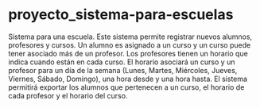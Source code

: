 # proyecto_sistema-para-escuelas
  Sistema para una escuela. Este sistema permite registrar nuevos alumnos, profesores y cursos.  Un alumno es asignado a un curso y un curso puede tener asociado más de un profesor. Los profesores tienen un horario que indica cuando están en cada curso.  El horario asociará un curso y un profesor para un día de la semana (Lunes, Martes, Miércoles, Jueves, Viernes, Sábado, Domingo), una hora desde y una hora hasta.  El sistema permitirá exportar los alumnos que pertenecen a un curso, el horario de cada profesor y el horario del curso.
